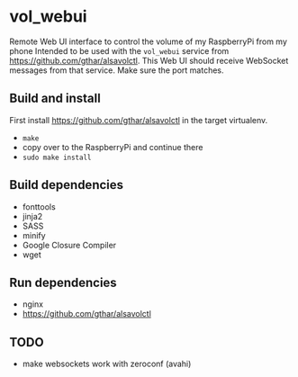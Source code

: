 # vol_webui

Remote Web UI interface to control the volume of my RaspberryPi from my phone
Intended to be used with the `vol_webui` service from https://github.com/gthar/alsavolctl. This Web UI should receive WebSocket messages from that service. Make sure the port matches.

## Build and install
First install https://github.com/gthar/alsavolctl in the target virtualenv.

* `make`
* copy over to the RaspberryPi and continue there
* `sudo make install`

## Build dependencies
* fonttools
* jinja2
* SASS
* minify
* Google Closure Compiler
* wget

## Run dependencies
* nginx
* https://github.com/gthar/alsavolctl

## TODO
* make websockets work with zeroconf (avahi)
